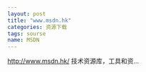 ```yaml
---
layout: post
title: "www.msdn.hk"
categories: 资源下载
tags: sourse
name: MSDN
---
```

http://www.msdn.hk/ 技术资源库，工具和资...
<!--break-->
